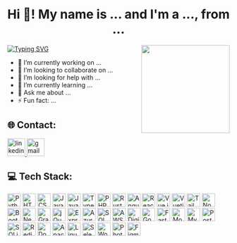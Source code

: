 <h1 align="center">Hi 👋! My name is ... and I'm a ..., from ...</h1>
<a href="https://git.io/typing-svg"><img src="https://readme-typing-svg.herokuapp.com?font=Fira+Code&pause=500&color=C8CD06&width=435&lines=Hello+World;hey!+its+Chaleum" alt="Typing SVG" /></a>
<img align="right" src="https://i.imgflip.com/65efzo.gif" width="200"/>

- 🔭 I’m currently working on ...
- 👯 I’m looking to collaborate on ...
- 🤝 I’m looking for help with ...
- 🌱 I’m currently learning ...
- 💬 Ask me about ...
- ⚡ Fun fact: ...

## 🌐 Contact:

<div align="left">
  <a href="https://linkedin.com/in/YOUR-LINKEDIN" target="_blank">
    <img src="https://raw.githubusercontent.com/maurodesouza/profile-readme-generator/master/src/assets/icons/social/linkedin/default.svg" width="40" height="40" alt="linkedin logo"  />
  </a>
  <a href="mailto:your.email@example.com" target="_blank">
    <img src="https://raw.githubusercontent.com/maurodesouza/profile-readme-generator/master/src/assets/icons/social/gmail/default.svg" width="40" height="40" alt="gmail logo"  />
  </a>
</div>



## 💻 Tech Stack:

<div align="left">
  <img src="https://cdn.jsdelivr.net/gh/devicons/devicon/icons/python/python-original.svg" height="30" alt="Python"/>
  <img src="https://cdn.jsdelivr.net/gh/devicons/devicon/icons/html5/html5-original.svg" height="30" alt="HTML5"/>
  <img src="https://cdn.jsdelivr.net/gh/devicons/devicon/icons/css3/css3-original.svg" height="30" alt="CSS3"/>
  <img src="https://cdn.jsdelivr.net/gh/devicons/devicon/icons/java/java-original.svg" height="30" alt="Java"/>
  <img src="https://cdn.jsdelivr.net/gh/devicons/devicon/icons/javascript/javascript-original.svg" height="30" alt="JavaScript"/>
  <img src="https://cdn.jsdelivr.net/gh/devicons/devicon/icons/typescript/typescript-original.svg" height="30" alt="TypeScript"/>
  <img src="https://cdn.jsdelivr.net/gh/devicons/devicon/icons/php/php-original.svg" height="30" alt="PHP"/>
  <img src="https://cdn.jsdelivr.net/gh/devicons/devicon/icons/rust/rust-original.svg" height="30" alt="Rust"/>
  <img src="https://cdn.jsdelivr.net/gh/devicons/devicon/icons/angularjs/angularjs-original.svg" height="30" alt="AngularJS"/>
  <img src="https://cdn.jsdelivr.net/gh/devicons/devicon/icons/react/react-original.svg" height="30" alt="React"/>
  <img src="https://cdn.jsdelivr.net/gh/devicons/devicon/icons/vuejs/vuejs-original.svg" height="30" alt="Vue.js"/>
  <img src="https://cdn.jsdelivr.net/gh/devicons/devicon/icons/vuetify/vuetify-original.svg" height="30" alt="Vuetify"/>
  <img src="https://cdn.jsdelivr.net/gh/devicons/devicon/icons/tailwindcss/tailwindcss-original-wordmark.svg" height="30" alt="TailwindCSS"/>
  <img src="https://cdn.jsdelivr.net/gh/devicons/devicon/icons/nodejs/nodejs-original.svg" height="30" alt="Node.js"/>
  <img src="https://cdn.jsdelivr.net/gh/devicons/devicon/icons/bootstrap/bootstrap-original.svg" height="30" alt="Bootstrap"/>
  <img src="https://cdn.jsdelivr.net/gh/devicons/devicon/icons/nextjs/nextjs-original.svg" height="30" alt="Next.js"/>
  <img src="https://cdn.jsdelivr.net/gh/devicons/devicon/icons/graphql/graphql-plain.svg" height="30" alt="GraphQL"/>
  <img src="https://cdn.jsdelivr.net/gh/devicons/devicon/icons/jquery/jquery-original.svg" height="30" alt="jQuery"/>
  <img src="https://cdn.jsdelivr.net/gh/devicons/devicon/icons/express/express-original.svg" height="30" alt="Express.js"/>
  <img src="https://cdn.jsdelivr.net/gh/devicons/devicon/icons/azure/azure-original.svg" height="30" alt="Azure"/>
  <img src="https://cdn.jsdelivr.net/gh/devicons/devicon/icons/microsoftsqlserver/microsoftsqlserver-plain.svg" height="30" alt="SQL Server"/>
  <img src="https://cdn.jsdelivr.net/gh/devicons/devicon/icons/amazonwebservices/amazonwebservices-line-wordmark.svg" height="30" alt="AWS"/>
  <img src="https://cdn.jsdelivr.net/gh/devicons/devicon/icons/digitalocean/digitalocean-original.svg" height="30" alt="DigitalOcean"/>
  <img src="https://cdn.jsdelivr.net/gh/devicons/devicon/icons/googlecloud/googlecloud-original.svg" height="30" alt="Google Cloud"/>
  <img src="https://cdn.jsdelivr.net/gh/devicons/devicon/icons/fastapi/fastapi-original.svg" height="30" alt="FastAPI"/>
  <img src="https://cdn.jsdelivr.net/gh/devicons/devicon/icons/mongodb/mongodb-original.svg" height="30" alt="MongoDB"/>
  <img src="https://cdn.jsdelivr.net/gh/devicons/devicon/icons/mysql/mysql-original.svg" height="30" alt="MySQL"/>
  <img src="https://cdn.jsdelivr.net/gh/devicons/devicon/icons/postgresql/postgresql-original.svg" height="30" alt="PostgreSQL"/>
  <img src="https://cdn.jsdelivr.net/gh/devicons/devicon/icons/sqlite/sqlite-original.svg" height="30" alt="SQLite"/>
  <img src="https://cdn.jsdelivr.net/gh/devicons/devicon/icons/redis/redis-original.svg" height="30" alt="Redis"/>
  <img src="https://cdn.jsdelivr.net/gh/devicons/devicon/icons/docker/docker-original.svg" height="30" alt="Docker"/>
  <img src="https://cdn.jsdelivr.net/gh/devicons/devicon/icons/apache/apache-original.svg" height="30" alt="Apache"/>
  <img src="https://cdn.jsdelivr.net/gh/devicons/devicon/icons/linux/linux-original.svg" height="30" alt="Linux"/>
  <img src="https://cdn.jsdelivr.net/gh/devicons/devicon/icons/selenium/selenium-original.svg" height="30" alt="Selenium"/>
  <img src="https://cdn.jsdelivr.net/gh/devicons/devicon/icons/wordpress/wordpress-original.svg" height="30" alt="WordPress"/>
  <img src="https://cdn.jsdelivr.net/gh/devicons/devicon/icons/photoshop/photoshop-plain.svg" height="30" alt="Photoshop"/>
  <img src="https://cdn.jsdelivr.net/gh/devicons/devicon/icons/figma/figma-original.svg" height="30" alt="Figma"/>
</div>





